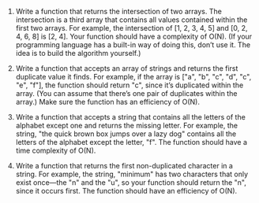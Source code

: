 1. Write a function that returns the intersection of two arrays. The intersection is a third array that contains all values contained within the first two arrays. For example, the intersection of [1, 2, 3, 4, 5] and [0, 2, 4, 6, 8] is [2, 4]. Your function should have a complexity of O(N). (If your programming language has a built-in way of doing this, don’t use it. The idea is to build the algorithm yourself.)

2. Write a function that accepts an array of strings and returns the first duplicate value it finds. For example, if the array is ["a", "b", "c", "d", "c", "e", "f"], the function should return "c", since it’s duplicated within the array. (You can assume that there’s one pair of duplicates within the array.) Make sure the function has an efficiency of O(N).

3. Write a function that accepts a string that contains all the letters of the alphabet except one and returns the missing letter. For example, the string, "the quick brown box jumps over a lazy dog" contains all the letters of the alphabet except the letter, "f". The function should have a time complexity of O(N).

4. Write a function that returns the first non-duplicated character in a string. For example, the string, "minimum" has two characters that only exist once—the "n" and the "u", so your function should return the "n", since it occurs first. The function should have an efficiency of O(N).